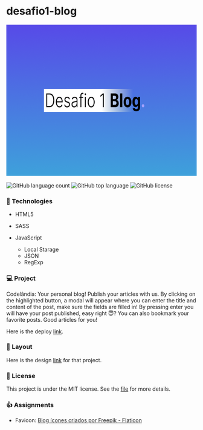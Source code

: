 # desafio1-blog

<p align="center">
  <img height="400em" src="assets/to_readme/thumbnail.png"
</p>

![GitHub language count](https://img.shields.io/github/languages/count/Jolonte/desafio1-blog)
![GitHub top language](https://img.shields.io/github/languages/top/Jolonte/desafio1-blog)
![GitHub license](https://img.shields.io/github/license/Jolonte/desafio1-blog)

### 🚀 Technologies
- HTML5
- SASS
- JavaScript

  - Local Starage
  - JSON
  - RegExp

### 💻 Project
Codelândia: Your personal blog! Publish your articles with us. By clicking on the highlighted button, a modal will appear where you can enter the title and content of the post, make sure the fields are filled in! By pressing enter you will have your post published, easy right 😇? You can also bookmark your favorite posts. Good articles for you!

Here is the deploy [link](https://desafio1-blog.vercel.app/).

### 🔖 Layout
Here is the design [link](https://www.figma.com/file/Yb9IBH56g7T1hdIyZ3BMNO/Desafios---Codel%C3%A2ndia?node-id=139%3A51) for that project.

### 📝 License
This project is under the MIT license. See the [file](LICENSE) for more details.

### 👍 Assignments
- Favicon: <a href="https://www.flaticon.com/br/icones-gratis/blog" title="blog ícones">Blog ícones criados por Freepik - Flaticon</a>
